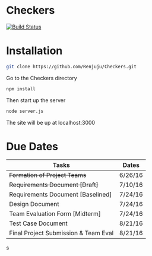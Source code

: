# Checkers
[![Build Status](https://travis-ci.com/Renjuju/Checkers.svg?token=w4e2mxas5XbnReXXPHKx&branch=master)](https://travis-ci.com/Renjuju/Checkers)
# Installation
```bash
git clone https://github.com/Renjuju/Checkers.git
```
Go to the Checkers directory
```bash
npm install
```
Then start up the server
```bash
node server.js
```
The site will be up at localhost:3000

# Due Dates
|Tasks   |Dates   |
|---|---|
|~~Formation of Project Teams~~|6/26/16|
|~~Requirements Document [Draft]~~|7/10/16|
|Requirements Document [Baselined]|7/24/16|
|Design Document|7/24/16|
|Team Evaluation Form [Midterm]|7/24/16|
|Test Case Document|8/21/16   |
|Final Project Submission & Team Eval|8/21/16|
s